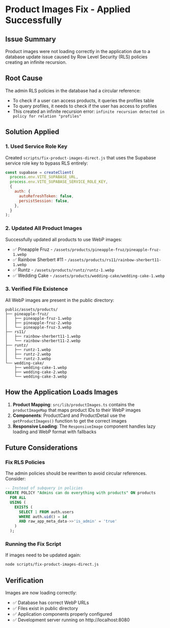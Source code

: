 # Product Images Fix - Applied Successfully

## Issue Summary

Product images were not loading correctly in the application due to a database update issue caused by Row Level Security (RLS) policies creating an infinite recursion.

## Root Cause

The admin RLS policies in the database had a circular reference:

- To check if a user can access products, it queries the profiles table
- To query profiles, it needs to check if the user has access to profiles
- This created an infinite recursion error: `infinite recursion detected in policy for relation "profiles"`

## Solution Applied

### 1. Used Service Role Key

Created `scripts/fix-product-images-direct.js` that uses the Supabase service role key to bypass RLS entirely:

```javascript
const supabase = createClient(
  process.env.VITE_SUPABASE_URL,
  process.env.VITE_SUPABASE_SERVICE_ROLE_KEY,
  {
    auth: {
      autoRefreshToken: false,
      persistSession: false,
    },
  }
);
```

### 2. Updated All Product Images

Successfully updated all products to use WebP images:

- ✅ Pineapple Fruz - `/assets/products/pineapple-fruz/pineapple-fruz-1.webp`
- ✅ Rainbow Sherbert #11 - `/assets/products/rs11/rainbow-sherbert11-1.webp`
- ✅ Runtz - `/assets/products/runtz/runtz-1.webp`
- ✅ Wedding Cake - `/assets/products/wedding-cake/wedding-cake-1.webp`

### 3. Verified File Existence

All WebP images are present in the public directory:

```
public/assets/products/
├── pineapple-fruz/
│   ├── pineapple-fruz-1.webp
│   ├── pineapple-fruz-2.webp
│   └── pineapple-fruz-3.webp
├── rs11/
│   ├── rainbow-sherbert11-1.webp
│   └── rainbow-sherbert11-2.webp
├── runtz/
│   ├── runtz-1.webp
│   ├── runtz-2.webp
│   └── runtz-3.webp
└── wedding-cake/
    ├── wedding-cake-1.webp
    ├── wedding-cake-2.webp
    └── wedding-cake-3.webp
```

## How the Application Loads Images

1. **Product Mapping**: `src/lib/productImages.ts` contains the `productImageMap` that maps product IDs to their WebP images
2. **Components**: ProductCard and ProductDetail use the `getProductImages()` function to get the correct images
3. **Responsive Loading**: The `ResponsiveImage` component handles lazy loading and WebP format with fallbacks

## Future Considerations

### Fix RLS Policies

The admin policies should be rewritten to avoid circular references. Consider:

```sql
-- Instead of subquery in policies
CREATE POLICY "Admins can do everything with products" ON products
  FOR ALL
  USING (
    EXISTS (
      SELECT 1 FROM auth.users
      WHERE auth.uid() = id
      AND raw_app_meta_data->>'is_admin' = 'true'
    )
  );
```

### Running the Fix Script

If images need to be updated again:

```bash
node scripts/fix-product-images-direct.js
```

## Verification

Images are now loading correctly:

- ✅ Database has correct WebP URLs
- ✅ Files exist in public directory
- ✅ Application components properly configured
- ✅ Development server running on http://localhost:8080
